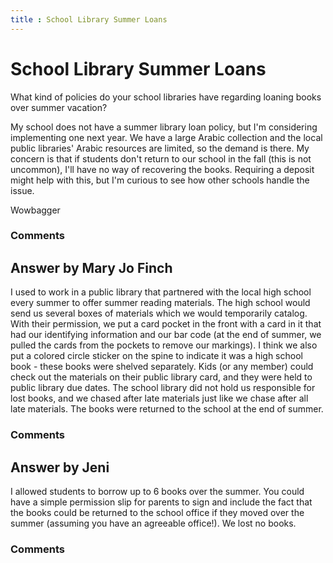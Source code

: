 ```yaml
---
title : School Library Summer Loans
---
```

School Library Summer Loans
=====================
What kind of policies do your school libraries have regarding loaning
books over summer vacation?

My school does not have a summer library loan policy, but I'm
considering implementing one next year. We have a large Arabic
collection and the local public libraries' Arabic resources are limited,
so the demand is there. My concern is that if students don't return to
our school in the fall (this is not uncommon), I'll have no way of
recovering the books. Requiring a deposit might help with this, but I'm
curious to see how other schools handle the issue.

Wowbagger

### Comments ###


Answer by Mary Jo Finch
----------------
I used to work in a public library that partnered with the local high
school every summer to offer summer reading materials. The high school
would send us several boxes of materials which we would temporarily
catalog. With their permission, we put a card pocket in the front with a
card in it that had our identifying information and our bar code (at the
end of summer, we pulled the cards from the pockets to remove our
markings). I think we also put a colored circle sticker on the spine to
indicate it was a high school book - these books were shelved
separately. Kids (or any member) could check out the materials on their
public library card, and they were held to public library due dates. The
school library did not hold us responsible for lost books, and we chased
after late materials just like we chase after all late materials. The
books were returned to the school at the end of summer.

### Comments ###

Answer by Jeni
----------------
I allowed students to borrow up to 6 books over the summer. You could
have a simple permission slip for parents to sign and include the fact
that the books could be returned to the school office if they moved over
the summer (assuming you have an agreeable office!). We lost no books.

### Comments ###

